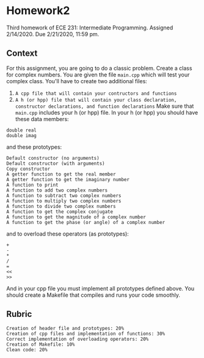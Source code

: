 # Homework2
Third homework of ECE 231: Intermediate Programming. Assigned 2/14/2020. Due 2/21/2020, 11:59 pm.

## Context
For this assignment, you are going to do a classic problem. Create a class for complex numbers. You are given the file `main.cpp` which will test your complex class. You'll have to create two additional files:
  1. `A cpp file that will contain your contructors and functions`
  1. `A h (or hpp) file that will contain your class declaration, constructor declarations, and function declarations`
Make sure that `main.cpp` includes your h (or hpp) file. In your h (or hpp) you should have these data members:

    double real
    double imag
    
and these prototypes:
    
    Default constructor (no arguments)
    Default constructor (with arguments)
    Copy constructor
    A getter function to get the real member
    A getter function to get the imaginary number
    A function to print
    A function to add two complex numbers
    A function to subtract two complex numbers
    A function to multiply two complex numbers
    A function to divide two complex numbers
    A function to get the complex conjugate
    A function to get the magnitude of a complex number
    A function to get the phase (or angle) of a complex number
    
and to overload these operators (as prototypes):

    +
    -
    *
    /
    =
    <<
    >>
    
And in your cpp file you must implement all prototypes defined above. You should create a Makefile that compiles and runs your code smoothly.
## Rubric

    Creation of header file and prototypes: 20%
    Creation of cpp files and implementation of functions: 30%
    Correct implementation of overloading operators: 20%
    Creation of Makefile: 10%
    Clean code: 20%
